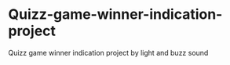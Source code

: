 # Quizz-game-winner-indication-project
Quizz game winner indication project by light and buzz sound
